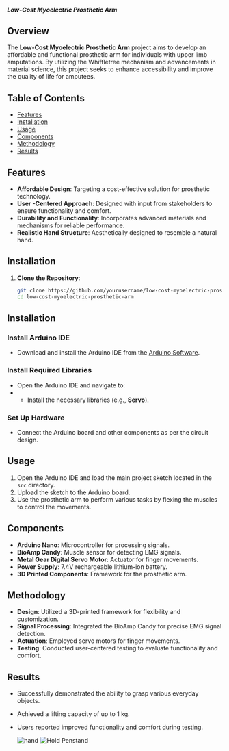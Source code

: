 ##### Low-Cost Myoelectric Prosthetic Arm

## Overview
The **Low-Cost Myoelectric Prosthetic Arm** project aims to develop an affordable and functional prosthetic arm for individuals with upper limb amputations. By utilizing the Whiffletree mechanism and advancements in material science, this project seeks to enhance accessibility and improve the quality of life for amputees.

## Table of Contents
- [Features](#features)
- [Installation](#installation)
- [Usage](#usage)
- [Components](#components)
- [Methodology](#methodology)
- [Results](#results)

## Features
- **Affordable Design**: Targeting a cost-effective solution for prosthetic technology.
- **User  -Centered Approach**: Designed with input from stakeholders to ensure functionality and comfort.
- **Durability and Functionality**: Incorporates advanced materials and mechanisms for reliable performance.
- **Realistic Hand Structure**: Aesthetically designed to resemble a natural hand.

## Installation
1. **Clone the Repository**:
   ```bash
   git clone https://github.com/yourusername/low-cost-myoelectric-prosthetic-arm.git
   cd low-cost-myoelectric-prosthetic-arm

## Installation

### Install Arduino IDE
- Download and install the Arduino IDE from the [Arduino Software](https://www.arduino.cc/en/software).

### Install Required Libraries
- Open the Arduino IDE and navigate to:
- - Install the necessary libraries (e.g., **Servo**).

### Set Up Hardware
- Connect the Arduino board and other components as per the circuit design.

## Usage
1. Open the Arduino IDE and load the main project sketch located in the `src` directory.
2. Upload the sketch to the Arduino board.
3. Use the prosthetic arm to perform various tasks by flexing the muscles to control the movements.

## Components
- **Arduino Nano**: Microcontroller for processing signals.
- **BioAmp Candy**: Muscle sensor for detecting EMG signals.
- **Metal Gear Digital Servo Motor**: Actuator for finger movements.
- **Power Supply**: 7.4V rechargeable lithium-ion battery.
- **3D Printed Components**: Framework for the prosthetic arm.

## Methodology
- **Design**: Utilized a 3D-printed framework for flexibility and customization.
- **Signal Processing**: Integrated the BioAmp Candy for precise EMG signal detection.
- **Actuation**: Employed servo motors for finger movements.
- **Testing**: Conducted user-centered testing to evaluate functionality and comfort.

## Results
- Successfully demonstrated the ability to grasp various everyday objects.
- Achieved a lifting capacity of up to 1 kg.
- Users reported improved functionality and comfort during testing.

  ![hand](https://github.com/user-attachments/assets/c259664d-a213-48e8-89b4-abe7a35887e7)
  ![Hold Penstand](https://github.com/user-attachments/assets/e8cb27cc-0482-4fd0-8d9a-8a4c1c29902d)


